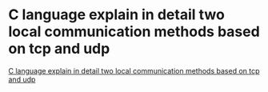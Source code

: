 # C language explain in detail two local communication methods based on tcp and udp
[C language explain in detail two local communication methods based on tcp and udp](https://aiwithcloud.com/2022/09/19/c_language_explain_in_detail_two_local_communication_methods_based_on_tcp_and_udp/)